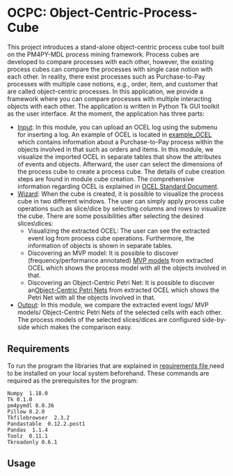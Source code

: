 # OCPC: Object-Centric-Process-Cube

This project introduces a stand-alone object-centric process cube tool built on the PM4PY-MDL process mining framework. Process cubes are developed to compare processes with each other, however, the existing process cubes can compare the processes with single case notion with each other. In reality, there exist processes such as Purchase-to-Pay processes with multiple case notions, e.g., order, item, and customer that are called object-centric processes. In this application, we provide a framework where you can compare processes with multiple interacting objects with each other. The application is written in Python  Tk  GUI  toolkit as the user interface. At the moment, the application has three parts:
- [Input](https://github.com/AnahitaFarhang/object-centric-process-cube/tree/main/input): In this module, you can upload an OCEL log using the submenu for inserting a log. An example of OCEL is located in [example_OCEL](https://github.com/AnahitaFarhang/object-centric-process-cube/tree/main/example_OCEL) which contains information about a Purchase-to-Pay process within the objects involved in that such as orders and items. In this module, we visualize the imported OCEL in separate tables that show the attributes of events and objects. Afterward, the user can select the dimensions of the process cube to create a process cube. The details of cube creation steps are found in module cube creation.  The comprehensive information regarding OCEL is explained in [OCEL Standard Document](http://ocel-standard.org/). 
- [Wizard](https://github.com/AnahitaFarhang/object-centric-process-cube/tree/main/wizard): When the cube is created, it is possible to visualize the process cube in two different windows. The user can simply apply process cube operations such as slice/dice by selecting columns and rows to visualize the cube. There are some possibilities after selecting the desired slices\dices:
    - Visualizing the extracted OCEL: The user can see the extracted event log from process cube operations. Furthermore, the information of objects is shown in separate tables.
    - Discovering an MVP  model: It is possible to discover (frequency/performance annotated) [MVP models](https://arxiv.org/pdf/2001.02562.pdf) from extracted OCEL which shows the process model with all the objects involved in that.
    - Discovering an Object-Centric Petri Net: It is possible to discover an[Object-Centric Petri Nets](https://arxiv.org/pdf/2010.02047.pdf) from extracted OCEL which shows the Petri Net with all the objects involved in that.  
- [Output](https://github.com/AnahitaFarhang/object-centric-process-cube/tree/main/output): In this module,  we compare the extracted event logs/ MVP  models/ Object-Centric Petri Nets of the selected cells with each other. The process models of the selected slices/dices are configured side-by-side which makes the comparison easy.
## Requirements
To run the program the libraries that are explained in  [requirements file ](https://github.com/AnahitaFarhang/object-centric-process-cube/blob/main/requirements.txt) need to be installed on your local system beforehand. These commands are required as the prerequisites for the program:
```
Numpy  1.18.0
Tk 0.1.0
pm4pymdl 0.0.36
Pillow 8.2.0
Tkfilebrowser  2.3.2
Pandastable  0.12.2.post1
Pandas  1.1.4
Toolz  0.11.1
Tkreadonly 0.6.1

```

## Usage







